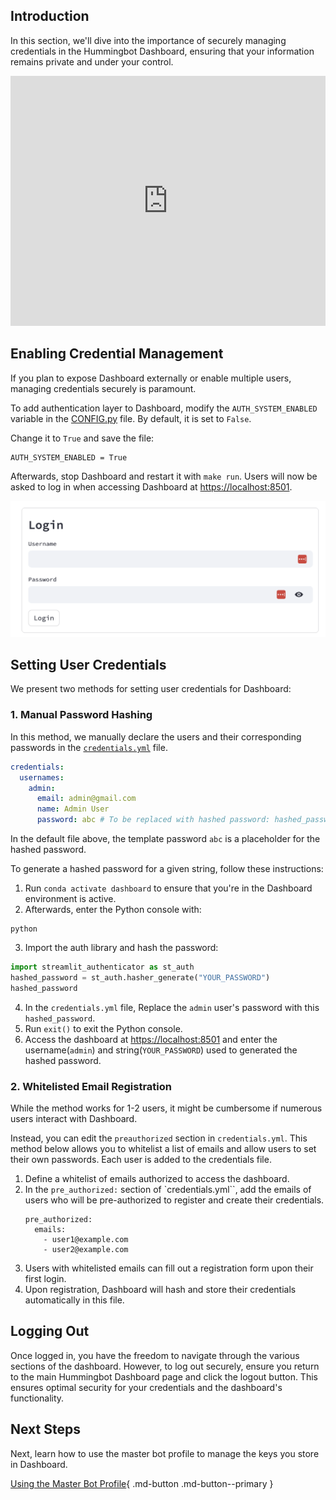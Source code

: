 ## Introduction

In this section, we'll dive into the importance of securely managing credentials in the Hummingbot Dashboard, ensuring that your information remains private and under your control.

<iframe style="width:100%; min-height:400px;" src="https://www.youtube.com/embed/VmlD_WQVe4M?si=esn1bc-d2Up-wase" frameborder="0" allow="accelerometer; autoplay; encrypted-media; gyroscope; picture-in-picture" allowfullscreen></iframe>


## Enabling Credential Management

If you plan to expose Dashboard externally or enable multiple users, managing credentials securely is paramount.

To add authentication layer to Dashboard, modify the `AUTH_SYSTEM_ENABLED` variable in the [CONFIG.py](https://github.com/hummingbot/dashboard/blob/main/CONFIG.py) file. By default, it is set to `False`. 

Change it to `True` and save the file:
```
AUTH_SYSTEM_ENABLED = True
```

Afterwards, stop Dashboard and restart it with `make run`. Users will now be asked to log in when accessing Dashboard at <https://localhost:8501>.

![](login.png)

## Setting User Credentials

We present two methods for setting user credentials for Dashboard:

### 1. Manual Password Hashing

In this method, we manually declare the users and their corresponding passwords in the [`credentials.yml`](https://github.com/hummingbot/dashboard/blob/main/credentials.yml) file.

```yaml
credentials:
  usernames:
    admin:
      email: admin@gmail.com
      name: Admin User
      password: abc # To be replaced with hashed password: hashed_passwords = stauth.Hasher(['abc', 'def']).generate()
```
In the default file above, the template password `abc` is a placeholder for the hashed password.

To generate a hashed password for a given string, follow these instructions:

1. Run `conda activate dashboard` to ensure that you're in the Dashboard environment is active.
2. Afterwards, enter the Python console with:
  ```
  python
  ```
3. Import the auth library and hash the password:
  ```python
  import streamlit_authenticator as st_auth
  hashed_password = st_auth.hasher_generate("YOUR_PASSWORD")
  hashed_password
  ```
4. In the `credentials.yml` file, Replace the `admin` user's password with this `hashed_password`.
3. Run `exit()` to exit the Python console.
4. Access the dashboard at <https://localhost:8501> and enter the username(`admin`) and string(`YOUR_PASSWORD`) used to generated the hashed password.


### 2. Whitelisted Email Registration

While the method works for 1-2 users, it might be cumbersome if numerous users interact with Dashboard. 

Instead, you can edit the `preauthorized` section in `credentials.yml`. This method below allows you to whitelist a list of emails and allow users to set their own passwords. Each user is added to the credentials file.

1. Define a whitelist of emails authorized to access the dashboard.
2. In the `pre_authorized:` section of `credentials.yml``, add the emails of users who will be pre-authorized to register and create their credentials.
    ```
    pre_authorized:
      emails:
        - user1@example.com
        - user2@example.com
    ```
3. Users with whitelisted emails can fill out a registration form upon their first login.
4. Upon registration, Dashboard will hash and store their credentials automatically in this file.


## Logging Out

Once logged in, you have the freedom to navigate through the various sections of the dashboard. However, to log out securely, ensure you return to the main Hummingbot Dashboard page and click the logout button. This ensures optimal security for your credentials and the dashboard's functionality.

## Next Steps

Next, learn how to use the master bot profile to manage the keys you store in Dashboard.

[Using the Master Bot Profile](3-master-bot-profile.md){ .md-button .md-button--primary }
